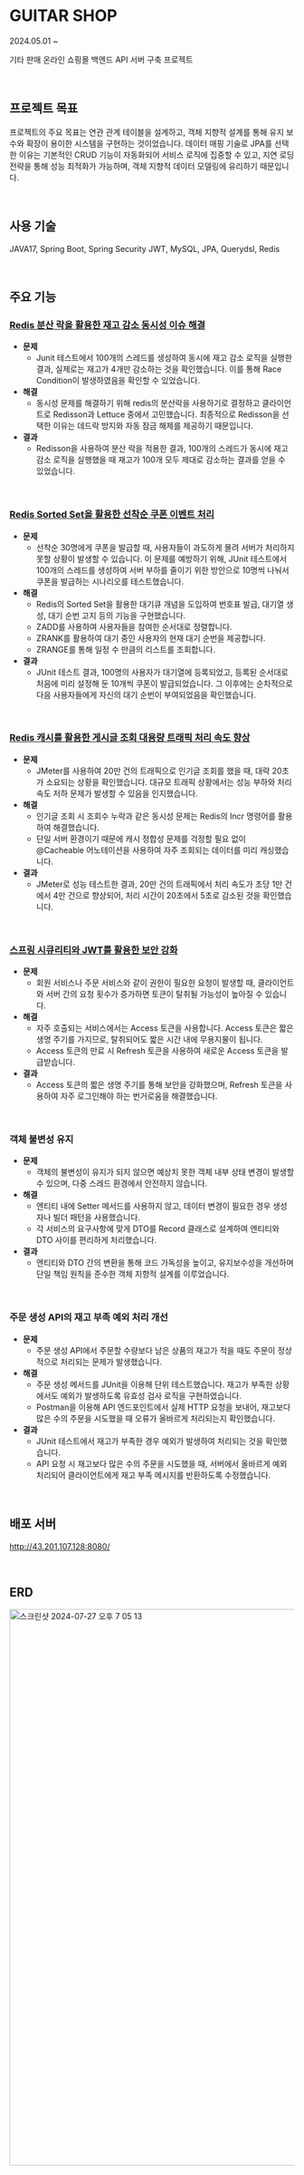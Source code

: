 # GUITAR SHOP
2024.05.01 ~ 

기타 판매 온라인 쇼핑몰 백엔드 API 서버 구축 프로젝트

<br>

## 프로젝트 목표
 프로젝트의 주요 목표는 연관 관계 테이블을 설계하고, 객체 지향적 설계를 통해 유지 보수와 확장이 용이한 시스템을 구현하는 것이었습니다. 데이터 매핑 기술로 JPA를 선택한 이유는 기본적인 CRUD 기능이 자동화되어 서비스 로직에 집중할 수 있고, 지연 로딩 전략을 통해 성능 최적화가 가능하며, 객체 지향적 데이터 모델링에 유리하기 때문입니다.

<br>

## 사용 기술

JAVA17, Spring Boot, Spring Security JWT, MySQL, JPA, Querydsl, Redis

<br>

## 주요 기능

### [Redis 분산 락을 활용한 재고 감소 동시성 이슈 해결](https://velog.io/@ssbin0916/Redis-%EB%B6%84%EC%82%B0-%EB%9D%BD%EC%9D%84-%ED%99%9C%EC%9A%A9%ED%95%9C-%EC%9E%AC%EA%B3%A0-%EA%B0%90%EC%86%8C-%EB%8F%99%EC%8B%9C%EC%84%B1-%EC%9D%B4%EC%8A%88-%ED%95%B4%EA%B2%B0)

- **문제**
    - Junit 테스트에서 100개의 스레드를 생성하여 동시에 재고 감소 로직을 실행한 결과, 실제로는 재고가 4개만 감소하는 것을 확인했습니다. 이를 통해 Race Condition이 발생하였음을 확인할 수 있었습니다.
- **해결**
    - 동시성 문제를 해결하기 위해 redis의 분산락을 사용하기로 결정하고 클라이언트로 Redisson과 Lettuce 중에서 고민했습니다. 최종적으로 Redisson을 선택한 이유는 데드락 방지와 자동 잠금 해제를 제공하기 때문입니다.
- **결과**
    - Redisson을 사용하여 분산 락을 적용한 결과, 100개의 스레드가 동시에 재고 감소 로직을 실행했을 때 재고가 100개 모두 제대로 감소하는 결과를 얻을 수 있었습니다.
 
 <br>

### [Redis Sorted Set을 활용한 선착순 쿠폰 이벤트 처리](https://velog.io/@ssbin0916/Redis%EC%9D%98-Sorted-Set%EB%A5%BC-%ED%99%9C%EC%9A%A9%ED%95%9C-%EC%84%A0%EC%B0%A9%EC%88%9C-%EC%BF%A0%ED%8F%B0-%EC%9D%B4%EB%B2%A4%ED%8A%B8)

- **문제**
    - 선착순 30명에게 쿠폰을 발급할 때, 사용자들이 과도하게 몰려 서버가 처리하지 못할 상황이 발생할 수 있습니다. 이 문제를 예방하기 위해, JUnit 테스트에서 100개의 스레드를 생성하여 서버 부하를 줄이기 위한 방안으로 10명씩 나눠서 쿠폰을 발급하는 시나리오를 테스트했습니다.
- **해결**
    - Redis의 Sorted Set을 활용한 대기큐 개념을 도입하여 번호표 발급, 대기열 생성, 대기 순번 고지 등의 기능을 구현했습니다.
    - ZADD를 사용하여 사용자들을 참여한 순서대로 정렬합니다.
    - ZRANK를 활용하여 대기 중인 사용자의 현재 대기 순번을 제공합니다.
    - ZRANGE를 통해 일정 수 만큼의 리스트를 조회합니다.
- **결과**
    - JUnit 테스트 결과, 100명의 사용자가 대기열에 등록되었고, 등록된 순서대로 처음에 미리 설정해 둔 10개씩 쿠폰이 발급되었습니다. 그 이후에는 순차적으로 다음 사용자들에게 자신의 대기 순번이 부여되었음을 확인했습니다.
 
 <br>

### [Redis 캐시를 활용한 게시글 조회 대용량 트래픽 처리 속도 향상](https://velog.io/@ssbin0916/Redis-%EC%BA%90%EC%8B%B1%EC%9D%84-%ED%86%B5%ED%95%9C-%EB%8C%80%EC%9A%A9%EB%9F%89-%ED%8A%B8%EB%9E%98%ED%94%BD-%EC%B2%98%EB%A6%AC)

- **문제**
    - JMeter를 사용하여 20만 건의 트래픽으로 인기글 조회를 했을 때, 대략 20초가 소요되는 상황을 확인했습니다. 대규모 트래픽 상황에서는 성능 부하와 처리 속도 저하 문제가 발생할 수 있음을 인지했습니다.
- **해결**
    - 인기글 조회 시 조회수 누락과 같은 동시성 문제는 Redis의 Incr 명령어를 활용하여 해결했습니다.
    - 단일 서버 환경이기 때문에 캐시 정합성 문제를 걱정할 필요 없이 @Cacheable 어노테이션을 사용하여 자주 조회되는 데이터를 미리 캐싱했습니다.
- **결과**
    - JMeter로 성능 테스트한 결과, 20만 건의 트래픽에서 처리 속도가 초당 1만 건에서 4만 건으로 향상되어, 처리 시간이 20초에서 5초로 감소된 것을 확인했습니다.

<br>

### [스프링 시큐리티와 JWT를 활용한 보안 강화](https://velog.io/@ssbin0916/Spring-Security%EC%99%80-JWT)

- **문제**
    - 회원 서비스나 주문 서비스와 같이 권한이 필요한 요청이 발생할 때, 클라이언트와 서버 간의 요청 횟수가 증가하면 토큰이 탈취될 가능성이 높아질 수 있습니다.
- **해결**
    - 자주 호출되는 서비스에서는 Access 토큰을 사용합니다. Access 토큰은 짧은 생명 주기를 가지므로, 탈취되어도 짧은 시간 내에 무용지물이 됩니다.
    - Access 토큰의 만료 시 Refresh 토큰을 사용하여 새로운 Access 토큰을 발급받습니다.
- **결과**
    - Access 토큰의 짧은 생명 주기를 통해 보안을 강화했으며, Refresh 토큰을 사용하여 자주 로그인해야 하는 번거로움을 해결했습니다.

<br>

### 객체 불변성 유지

- **문제**
    - 객체의 불변성이 유지가 되지 않으면 예상치 못한 객체 내부 상태 변경이 발생할 수 있으며, 다중 스레드 환경에서 안전하지 않습니다.
- **해결**
    - 엔티티 내에 Setter 메서드를 사용하지 않고, 데이터 변경이 필요한 경우 생성자나 빌더 패턴을 사용했습니다.
    - 각 서비스의 요구사항에 맞게 DTO를 Record 클래스로 설계하여 엔티티와 DTO 사이를 편리하게 처리했습니다.
- **결과**
    - 엔티티와 DTO 간의 변환을 통해 코드 가독성을 높이고, 유지보수성을 개선하며 단일 책임 원칙을 준수한 객체 지향적 설계를 이루었습니다.

<br>

### **주문 생성 API의 재고 부족 예외 처리 개선**

- **문제**
    - 주문 생성 API에서 주문할 수량보다 남은 상품의 재고가 적을 때도 주문이 정상적으로 처리되는 문제가 발생했습니다.
- **해결**
    - 주문 생성 메서드를 JUnit을 이용해 단위 테스트했습니다. 재고가 부족한 상황에서도 예외가 발생하도록 유효성 검사 로직을 구현하였습니다.
    - Postman을 이용해 API 엔드포인트에서 실제 HTTP 요청을 보내어, 재고보다 많은 수의 주문을 시도했을 때 오류가 올바르게 처리되는지 확인했습니다.
- **결과**
    - JUnit 테스트에서 재고가 부족한 경우 예외가 발생하여 처리되는 것을 확인했습니다.
    - API 요청 시 재고보다 많은 수의 주문을 시도했을 때, 서버에서 올바르게 예외 처리되어 클라이언트에게 재고 부족 메시지를 반환하도록 수정했습니다.
 
<br>

## 배포 서버
http://43.201.107.128:8080/

<br>
 
## ERD

<img width="982" alt="스크린샷 2024-07-27 오후 7 05 13" src="https://github.com/user-attachments/assets/a87f633c-3397-489b-ba28-41c26d2b9e01">
